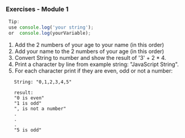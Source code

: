### Exercises - Module 1 ###

```javascript
 Tip: 
 use console.log('your string');
 or  console.log(yourVariable);
```

1. Add the 2 numbers of your age to your name (in this order)
2. Add your name to the 2 numbers of your age (in this order)
3. Convert String to number and show the result of '3' + 2 * 4.
4. Print a character by line from example string: "JavaScript String".
5. For each character print if they are even, odd or not a number: 
```
   String: "0,1,2,3,4,5"
   
   result: 
   "0 is even"
   "1 is odd"
   ", is not a number"
   .
   .
   .
   "5 is odd"
```
